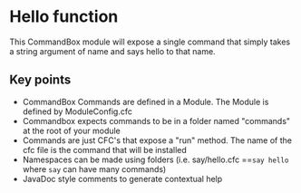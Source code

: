 # Hello function
This CommandBox module will expose a single command that simply takes a string argument of name and says hello to that name.

## Key points
* CommandBox Commands are defined in a Module.  The Module is defined by ModuleConfig.cfc
* Commandbox expects commands to be in a folder named "commands" at the root of your module
* Commands are just CFC's that expose a "run" method.  The name of the cfc file is the command that will be installed
* Namespaces can be made using folders (i.e. say/hello.cfc ==`say hello` where `say` can have many commands)
* JavaDoc style comments to generate contextual help
